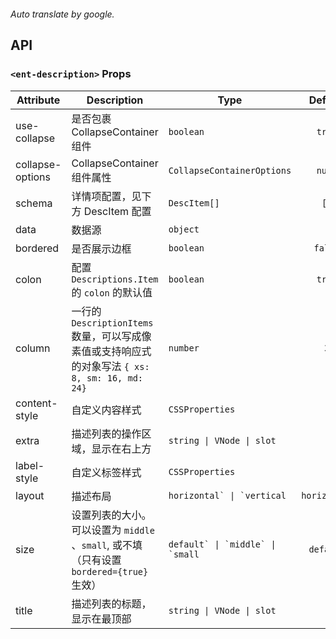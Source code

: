 ```yaml

```

*Auto translate by google.*


## API


### `<ent-description>` Props

|Attribute|Description|Type|Default|Module|version|
|---|---|---|:---:|---|:---|
|use-collapse|是否包裹 CollapseContainer 组件|`boolean`|`true`|`-`||
|collapse-options|CollapseContainer 组件属性|`CollapseContainerOptions`|`null`|`-`||
|schema|详情项配置，见下方 DescItem 配置|`DescItem[]`|`[]`|`-`||
|data|数据源|`object`|`-`|`-`||
|bordered|是否展示边框|`boolean`|`false`|`antdv`||
|colon|配置 `Descriptions.Item` 的 `colon` 的默认值|`boolean`|`true`|`antdv`||
|column|一行的 `DescriptionItems` 数量，可以写成像素值或支持响应式的对象写法 `{ xs: 8, sm: 16, md: 24}`|`number`|`3`|`antdv`||
|content-style|自定义内容样式|`CSSProperties`|`-`|`antdv`|2.2.0|
|extra|描述列表的操作区域，显示在右上方|`string \| VNode \| slot`|`-`|`antdv`|2.0.0|
|label-style|自定义标签样式|`CSSProperties`|`-`|`antdv`|2.2.0|
|layout|描述布局|``horizontal` \| `vertical``|``horizontal``|`antdv`||
|size|设置列表的大小。可以设置为 `middle` 、`small`, 或不填（只有设置 `bordered={true}` 生效）|``default` \| `middle` \| `small``|``default``|`antdv`||
|title|描述列表的标题，显示在最顶部|`string \| VNode \| slot`|`-`|`antdv`||


